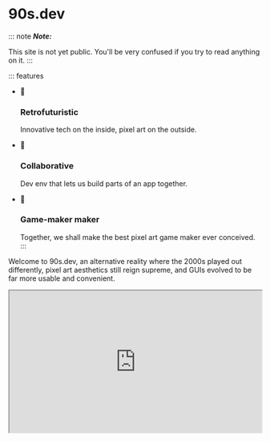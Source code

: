 # 90s.dev

::: note
***Note:***

This site is not yet public. You'll be very confused if you try to read anything on it.
:::

::: features
* 🧪
  ### Retrofuturistic
  Innovative tech on the inside, pixel art on the outside.

* 🤝
  ### Collaborative
  Dev env that lets us build parts of an app together.

* 🔨
  ### Game-maker maker
  Together, we shall make the best pixel art game maker ever conceived.
:::

Welcome to 90s.dev, an alternative reality where
the 2000s played out differently, pixel art aesthetics still reign supreme,
and GUIs evolved to be far more usable and convenient.

<iframe src='http://localhost:8080/' style='width:100%; aspect-ratio: 16/9'></iframe>
